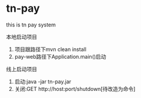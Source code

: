 # tn-pay
this is tn pay system

本地启动项目
1. 项目跟路径下mvn clean install
2. pay-web路径下Application.main()启动

线上启动项目
1. 启动:java -jar tn-pay.jar
2. 关闭:GET http://host:port/shutdown[待改造为命令]
